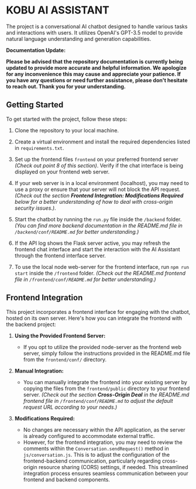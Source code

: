 # KOBU AI ASSISTANT

The project is a conversational AI chatbot designed to handle various tasks and interactions with users. It utilizes OpenAI's GPT-3.5 model to provide natural language understanding and generation capabilities.

**Documentation Update:**

**Please be advised that the repository documentation is currently being updated to provide more accurate and helpful information. We apologize for any inconvenience this may cause and appreciate your patience. If you have any questions or need further assistance, please don't hesitate to reach out. Thank you for your understanding.**


## Getting Started

To get started with the project, follow these steps:

1. Clone the repository to your local machine.
2. Create a virtual environment and install the required dependencies listed in `requirements.txt`.
3. Set up the frontend files `frontend` on your preferred frontend server *(Check out point 8 of this section)*. Verify if the chat interface is being displayed on your frontend web server.

4. If your web server is in a local environment (localhost), you may need to use a proxy or ensure that your server will not block the API request. *(Check out the section **Frontend Integration: Modifications Required** below for a better understanding of how to deal with cross-origin security issues.)*.
6. Start the chatbot by running the `run.py` file inside the `/backend` folder. *(You can find more backend documentation in the README.md file in `/backend/conf/README.md` for better understanding.)*

7. If the API log shows the Flask server active, you may refresh the frontend chat interface and start the interaction with the AI Assistant through the frontend interface server.

8. To use the local node web-server for the frontend interface, run `npm run start` inside the `/frontend` folder. *(Check out the README.md frontend file in `/frontend/conf/README.md` for better understanding.)*

## Frontend Integration

This project incorporates a frontend interface for engaging with the chatbot, hosted on its own server. Here's how you can integrate the frontend with the backend project:

1. **Using the Provided Frontend Server:**
   - If you opt to utilize the provided node-server as the frontend web server, simply follow the instructions provided in the README.md file from the `frontend/conf/` directory.

2. **Manual Integration:**
   - You can manually integrate the frontend into your existing server by copying the files from the `frontend/public` directory to your frontend server. *(Check out the section **Cross-Origin Deal** in the README.md frontend file in `/frontend/conf/README.md` to adjust the default request URL according to your needs.)*

3. **Modifications Required:**
   - No changes are necessary within the API application, as the server is already configured to accommodate external traffic.
   - However, for the frontend integration, you may need to review the comments within the `Conversation.sendRequest()` method in `js/conversation.js`. This is to adjust the configuration of the frontend-backend communication, particularly regarding cross-origin resource sharing (CORS) settings, if needed. This streamlined integration process ensures seamless communication between your frontend and backend components.